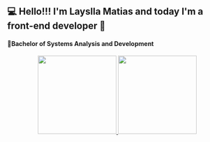 ## 💻 Hello!!! I'm Layslla Matias and today I'm a front-end developer 👋
#### 📒Bachelor of Systems Analysis and Development

<div align="center">
  <a href="https://github.com/laynm">
  <img height="180em" src="https://github-readme-stats.vercel.app/api?username=laynm&show_icons=true&theme=dracula&include_all_commits=true&count_private=true"/>
  <img height="180em" src="https://github-readme-stats.vercel.app/api/top-langs/?username=laynm&layout=compact&langs_count=7&theme=dracula"/>
</div>
